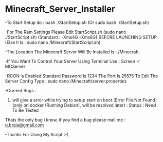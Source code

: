 ﻿# Minecraft_Server_Installer
 
 -To Start Setup do : bash ./StartSetup.sh (Or sudo bash ./StartSetup.sh)
 
 -For The Ram Settings Please Edit StartScript.sh (sudo nano ./StartScript.sh) (Standard : -Xms4G -Xmx8G) BEFORE LAUNCHING SETUP (Else It Is : sudo nano /Minecraft/StartScript.sh)
 
 -The Location The Minecraft Server Will Be Installed Is : /Minecraft
 
 -If You Want To Control Your Server Using Terminal Use : Screen -r MCServer
 
 
 -RCON Is Enabled
 Standard Password Is  1234
 The Port Is 25575
 To Edit The Server Config Type : sudo nano /Minecraft/server.properties
 
 
 -Current Bugs :
 1. will give a error while trying to setup start on boot (Error File Not Found) (only on docker (Running Debian), will be resolved later) : Status : Need To Be Tested
 
 Thats the only bug i know, if you find a bug please mail me : q.brala@gmail.com
 
 
 -Thanks For Using My Script :-)
